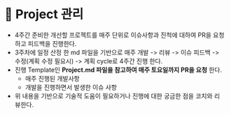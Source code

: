
# 🚀 Project 관리
- 4주간 준비한 개선할 프로젝트를 매주 단위로 이슈사항과 진척에 대하여 PR을 요청하고 피드백을 진행한다.
- 3주차에 일정 산정 한 md 파일을 기반으로 매주 개발 -> 리뷰 -> 이슈 피드백 -> 수정(계획 수정 필요시) -> 계획 cycle로 4주간 진행 한다.
- 진행 Template인 **Project.md 파일을 참고하여 매주 토요일까지 PR을 요청** 한다.
    - 매주 진행된 개발사항
    - 개발을 진행하면서 발생한 이슈 사항
- 위 내용을 기반으로 기술적 도움이 필요하거나 진행에 대한 궁금한 점을 코치와 리뷰한다.

